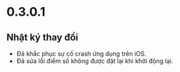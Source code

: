 # 0.3.0.1

## Nhật ký thay đổi

- Đã khắc phục sự cố crash ứng dụng trên iOS.
- Đã sửa lỗi điểm số không được đặt lại khi khởi động lại.

